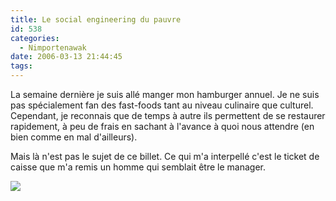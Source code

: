 ```yaml
---
title: Le social engineering du pauvre
id: 538
categories:
  - Nimportenawak
date: 2006-03-13 21:44:45
tags:
---
```


La semaine dernière je suis allé manger mon hamburger annuel. Je ne suis pas spécialement fan des fast-foods tant au niveau culinaire que culturel. Cependant, je reconnais que de temps à autre ils permettent de se restaurer rapidement, à peu de frais en sachant à l'avance à quoi nous attendre (en bien comme en mal d'ailleurs).

Mais là n'est pas le sujet de ce billet. Ce qui m'a interpellé c'est le ticket de caisse que m'a remis un homme qui semblait être le manager.

![](/images/Quick.jpg)
